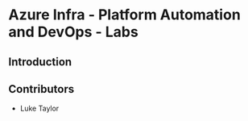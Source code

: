 # Azure Infra - Platform Automation and DevOps - Labs

## Introduction



## Contributors

- Luke Taylor
